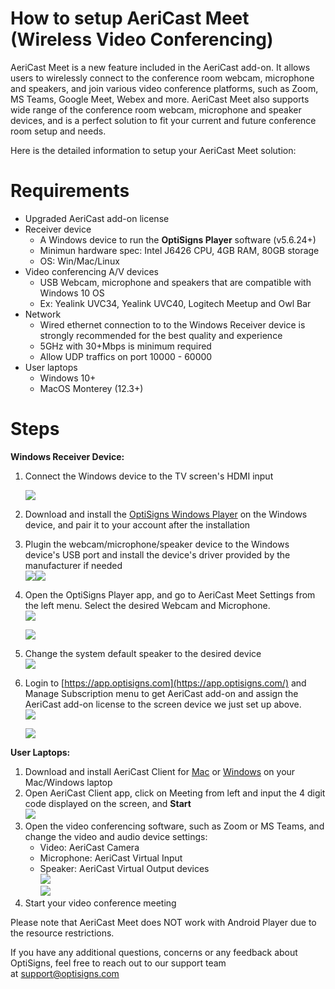 # How to setup AeriCast Meet (Wireless Video Conferencing)

AeriCast Meet is a new feature included in the AeriCast add-on. It allows users to wirelessly connect to the conference room webcam, microphone and speakers, and join various video conference platforms, such as Zoom, MS Teams, Google Meet, Webex and more. AeriCast Meet also supports wide range of the conference room webcam, microphone and speaker devices, and is a perfect solution to fit your current and future conference room setup and needs.

Here is the detailed information to setup your AeriCast Meet solution:

# Requirements

* Upgraded AeriCast add-on license
* Receiver device
  + A Windows device to run the **OptiSigns Player** software (v5.6.24+)
  + Minimun hardware spec: Intel J6426 CPU, 4GB RAM, 80GB storage
  + OS: Win/Mac/Linux
* Video conferencing A/V devices
  + USB Webcam, microphone and speakers that are compatible with Windows 10 OS
  + Ex: Yealink UVC34, Yealink UVC40, Logitech Meetup and Owl Bar
* Network
  + Wired ethernet connection to to the Windows Receiver device is strongly recommended for the best quality and experience
  + 5GHz with 30+Mbps is minimum required
  + Allow UDP traffics on port 10000 - 60000
* User laptops
  + Windows 10+
  + MacOS Monterey (12.3+)

# Steps

**Windows Receiver Device:**

1. Connect the Windows device to the TV screen's HDMI input  

   ![](https://support.aericast.com/hc/article_attachments/21403101361677)
2. Download and install the [OptiSigns Windows Player](https://links.optisigns.com/win) on the Windows device, and pair it to your account after the installation
3. Plugin the webcam/microphone/speaker device to the Windows device's USB port and install the device's driver provided by the manufacturer if needed  
   ![](/guide-media/01HFCPPA7P4H96S13DPSZCFGGK)![](https://support.aericast.com/hc/article_attachments/21403115977229)
4. Open the OptiSigns Player app, and go to AeriCast Meet Settings from the left menu. Select the desired Webcam and Microphone.  
   ![](https://support.optisigns.com/hc/article_attachments/23030429980691)  
     
   ![](https://support.optisigns.com/hc/article_attachments/23030445697427)
5. Change the system default speaker to the desired device  
   ![](https://support.aericast.com/hc/article_attachments/21403101391373)
6. Login to [https://app.optisigns.com](https://app.optisigns.com/) and Manage Subscription menu to get AeriCast add-on and assign the AeriCast add-on license to the screen device we just set up above.  
   ![](https://support.optisigns.com/hc/article_attachments/23030398575763)  
     
   ![](https://support.optisigns.com/hc/article_attachments/23030410946707)

  

**User Laptops:**

1. Download and install AeriCast Client for [Mac](https://links.aericast.com/ac-client-mac) or [Windows](https://links.aericast.com/ac-client-win) on your Mac/Windows laptop
2. Open AeriCast Client app, click on Meeting from left and input the 4 digit code displayed on the screen, and **Start**  
   ![](https://support.aericast.com/hc/article_attachments/21398889144461)
3. Open the video conferencing software, such as Zoom or MS Teams, and change the video and audio device settings:
   * Video: AeriCast Camera
   * Microphone: AeriCast Virtual Input
   * Speaker: AeriCast Virtual Output devices   
     ![](https://support.aericast.com/hc/article_attachments/21398889157005)  
     ![](https://support.aericast.com/hc/article_attachments/21398874475277)
4. Start your video conference meeting

Please note that AeriCast Meet does NOT work with Android Player due to the resource restrictions.

If you have any additional questions, concerns or any feedback about OptiSigns, feel free to reach out to our support team at [support@optisigns.com](mailto:support@optisigns.com)